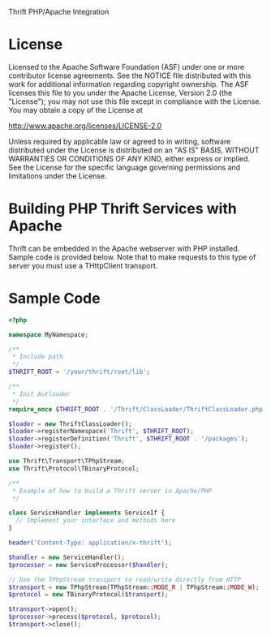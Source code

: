 Thrift PHP/Apache Integration

License
=======

Licensed to the Apache Software Foundation (ASF) under one
or more contributor license agreements. See the NOTICE file
distributed with this work for additional information
regarding copyright ownership. The ASF licenses this file
to you under the Apache License, Version 2.0 (the
"License"); you may not use this file except in compliance
with the License. You may obtain a copy of the License at

  http://www.apache.org/licenses/LICENSE-2.0

Unless required by applicable law or agreed to in writing,
software distributed under the License is distributed on an
"AS IS" BASIS, WITHOUT WARRANTIES OR CONDITIONS OF ANY
KIND, either express or implied. See the License for the
specific language governing permissions and limitations
under the License.

Building PHP Thrift Services with Apache
========================================

Thrift can be embedded in the Apache webserver with PHP installed. Sample
code is provided below. Note that to make requests to this type of server
you must use a THttpClient transport.

Sample Code
===========
```php
<?php

namespace MyNamespace;

/**
 * Include path
 */
$THRIFT_ROOT = '/your/thrift/root/lib';

/**
 * Init Autloader
 */
require_once $THRIFT_ROOT . '/Thrift/ClassLoader/ThriftClassLoader.php';

$loader = new ThriftClassLoader();
$loader->registerNamespace('Thrift', $THRIFT_ROOT);
$loader->registerDefinition('Thrift', $THRIFT_ROOT . '/packages');
$loader->register();

use Thrift\Transport\TPhpStream;
use Thrift\Protocol\TBinaryProtocol;

/**
 * Example of how to build a Thrift server in Apache/PHP
 */

class ServiceHandler implements ServiceIf {
  // Implement your interface and methods here
}

header('Content-Type: application/x-thrift');

$handler = new ServiceHandler();
$processor = new ServiceProcessor($handler);

// Use the TPhpStream transport to read/write directly from HTTP
$transport = new TPhpStream(TPhpStream::MODE_R | TPhpStream::MODE_W);
$protocol = new TBinaryProtocol($transport);

$transport->open();
$processor->process($protocol, $protocol);
$transport->close();
```
